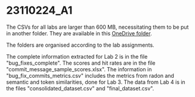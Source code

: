 # 23110224_A1

The CSVs for all labs are larger than 600 MB, necessitating them to be put in another folder. They are available in this [OneDrive folder](https://iitgnacin-my.sharepoint.com/:f:/g/personal/23110224_iitgn_ac_in/EqOt70HNI9BJuI88YxBqvQYBb3RfOX9YD4eLRPa7YExAsQ?e=UPm1TS).

The folders are organised according to the lab assignments.

The complete information extracted for Lab 2 is in the file "bug_fixes_complete". The scores and hit rates are in the file "commit_message_sample_scores.xlsx".
The information in "bug_fix_commits_metrics.csv" includes the metrics from radon and semantic and token similarities, done for Lab 3. The data from Lab 4 is in the files "consolidated_dataset.csv" and "final_dataset.csv".
